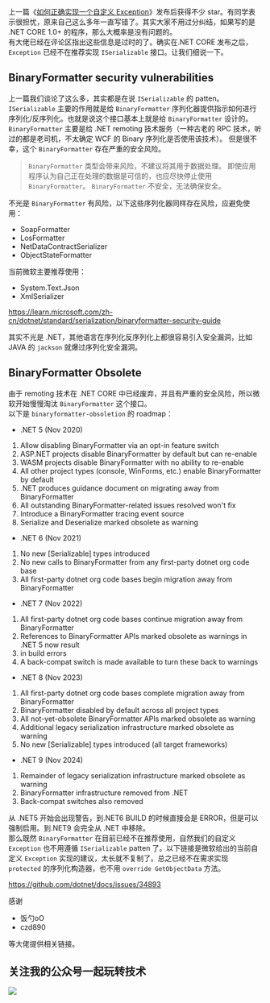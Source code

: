 上一篇《[如何正确实现一个自定义 Exception](https://www.cnblogs.com/kklldog/p/how-to-design-exception.html)》发布后获得不少 star。有同学表示很担忧，原来自己这么多年一直写错了。其实大家不用过分纠结，如果写的是 .NET CORE 1.0+ 的程序，那么大概率是没有问题的。   
有大佬已经在评论区指出这些信息是过时的了。确实在.NET CORE 发布之后，`Exception` 已经不在推荐实现 `ISerializable` 接口。让我们细说一下。

## BinaryFormatter security vulnerabilities 
上一篇我们谈论了这么多，其实都是在说 `ISerializable` 的 patten。`ISerializable` 主要的作用就是给 `BinaryFormatter` 序列化器提供指示如何进行序列化/反序列化。也就是说这个接口基本上就是给 `BinaryFormatter` 设计的。`BinaryFormatter` 主要是给 .NET remoting 技术服务（一种古老的 RPC 技术，听过的都是老司机，不太确定 WCF 的 Binary 序列化是否使用该技术）。
但是很不幸，这个 `BinaryFormatter` 存在严重的安全风险。   
> `BinaryFormatter` 类型会带来风险，不建议将其用于数据处理。 即使应用程序认为自己正在处理的数据是可信的，也应尽快停止使用 `BinaryFormatter`。 `BinaryFormatter` 不安全，无法确保安全。  

不光是 `BinaryFormatter` 有风险，以下这些序列化器同样存在风险，应避免使用：    
- SoapFormatter
- LosFormatter
- NetDataContractSerializer
- ObjectStateFormatter

当前微软主要推荐使用：   
 - System.Text.Json 
 - XmlSerializer

https://learn.microsoft.com/zh-cn/dotnet/standard/serialization/binaryformatter-security-guide   

其实不光是 .NET，其他语言在序列化反序列化上都很容易引入安全漏洞，比如 JAVA 的 `jackson` 就爆过序列化安全漏洞。
## BinaryFormatter Obsolete
由于 remoting 技术在 .NET CORE 中已经废弃，并且有严重的安全风险，所以微软开始慢慢淘汰 `BinaryFormatter` 这个接口。    
以下是 `binaryformatter-obsoletion` 的 roadmap：   
- .NET 5 (Nov 2020)
1. Allow disabling BinaryFormatter via an opt-in feature switch
2. ASP.NET projects disable BinaryFormatter by default but can re-enable
3. WASM projects disable BinaryFormatter with no ability to re-enable
4. All other project types (console, WinForms, etc.) enable BinaryFormatter by default
5. .NET produces guidance document on migrating away from BinaryFormatter
6. All outstanding BinaryFormatter-related issues resolved won't fix
7. Introduce a BinaryFormatter tracing event source
8. Serialize and Deserialize marked obsolete as warning
- .NET 6 (Nov 2021)
1. No new [Serializable] types introduced
2. No new calls to BinaryFormatter from any first-party dotnet org code base
3. All first-party dotnet org code bases begin migration away from BinaryFormatter
- .NET 7 (Nov 2022)
1. All first-party dotnet org code bases continue migration away from BinaryFormatter
2. References to BinaryFormatter APIs marked obsolete as warnings in .NET 5 now result
3. in build errors
4. A back-compat switch is made available to turn these back to warnings
- .NET 8 (Nov 2023)
1. All first-party dotnet org code bases complete migration away from BinaryFormatter
2. BinaryFormatter disabled by default across all project types
3. All not-yet-obsolete BinaryFormatter APIs marked obsolete as warning
4. Additional legacy serialization infrastructure marked obsolete as warning
5. No new [Serializable] types introduced (all target frameworks)
- .NET 9 (Nov 2024)
1. Remainder of legacy serialization infrastructure marked obsolete as warning
2. BinaryFormatter infrastructure removed from .NET
3. Back-compat switches also removed

从 .NET5 开始会出现警告，到.NET6 BUILD 的时候直接会是 ERROR，但是可以强制启用。到.NET9 会完全从 .NET 中移除。   
那么既然 `BinaryFormatter` 在目前已经不在推荐使用，自然我们的自定义 `Exception` 也不用遵循 `ISerializable` patten 了。以下链接是微软给出的当前自定义 `Exception` 实现的建议，太长就不复制了。总之已经不在需求实现 `protected` 的序列化构造器，也不用 `override GetObjectData` 方法。

https://github.com/dotnet/docs/issues/34893

感谢   
- 饭勺oO
- czd890

等大佬提供相关链接。

## 关注我的公众号一起玩转技术   

![](https://static.xbaby.xyz/qrcode.jpg)